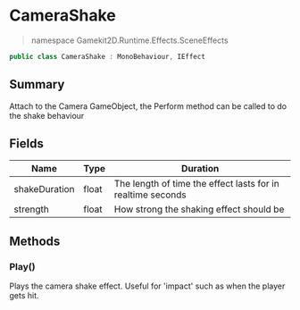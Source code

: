 # CameraShake
> namespace Gamekit2D.Runtime.Effects.SceneEffects

```csharp
public class CameraShake : MonoBehaviour, IEffect
```

## Summary
Attach to the Camera GameObject, the Perform method can be called to do the shake behaviour

## Fields
| Name | Type | Duration |
|------|------|----------|
| shakeDuration | float | The length of time the effect lasts for in realtime seconds |
| strength | float | How strong the shaking effect should be |

## Methods
### Play()
Plays the camera shake effect. Useful for 'impact' such as when the player gets hit.